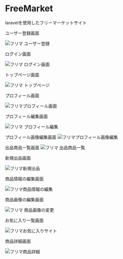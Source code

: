 # FreeMarket
laravelを使用したフリーマーケットサイト

ユーザー登録画面

![フリマ ユーザー登録](https://user-images.githubusercontent.com/92624621/184503261-d625ea32-8892-4c17-bc67-76471bc65043.png)

ログイン画面

![フリマ ログイン画面](https://user-images.githubusercontent.com/92624621/184503299-fdff8ae9-9588-4849-863c-971abc51b6fb.png)

トップページ画面

![フリマ トップページ](https://user-images.githubusercontent.com/92624621/184503373-aa1938bb-d165-442d-94ad-2b1e5ff9298f.png)

プロフィール画面

![フリマプロフィール画面](https://user-images.githubusercontent.com/92624621/184503468-e1633415-b0e3-4bfa-b5fd-caddbae3d3ef.png)

プロフィール編集画面

![フリマ プロフィール編集](https://user-images.githubusercontent.com/92624621/184503567-47bcfa0f-b0b9-475e-a1c7-7648463d6de0.png)

プロフィール画像編集画面
![フリマプロフィール画像編集](https://user-images.githubusercontent.com/92624621/184503590-a3aae216-5fe7-48ca-b3fc-0b1b0b7c24c3.png)

出品商品一覧画面
![フリマ 出品商品一覧](https://user-images.githubusercontent.com/92624621/184503635-90b5c4cd-5677-4e90-8b3a-13a697f42bc8.png)

新規出品画面

![フリマ新規出品](https://user-images.githubusercontent.com/92624621/184503664-d3729fac-1e5b-49f5-a9cd-86442782041c.png)

商品情報の編集画面

![フリマ商品情報の編集](https://user-images.githubusercontent.com/92624621/184503697-bec64eb0-5a18-419b-a590-7f8b3ae45c25.png)

商品画像の編集画面

![フリマ 商品画像の変更](https://user-images.githubusercontent.com/92624621/184503737-4fdb3ac0-bb72-4a13-a772-ccc7802dca23.png)

お気に入り一覧画面

![フリマお気に入りサイト](https://user-images.githubusercontent.com/92624621/184503763-3a89f004-58a8-4863-9ef3-1eaa16c15133.png)

商品詳細画面

![フリマ商品詳細](https://user-images.githubusercontent.com/92624621/184503796-69c7de8e-7f65-4a78-aac2-9522ce38aa36.png)

